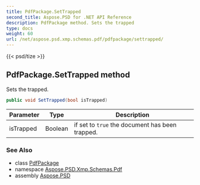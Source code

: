 ```yaml
---
title: PdfPackage.SetTrapped
second_title: Aspose.PSD for .NET API Reference
description: PdfPackage method. Sets the trapped
type: docs
weight: 60
url: /net/aspose.psd.xmp.schemas.pdf/pdfpackage/settrapped/
---
```

{{< psd/tize >}}
## PdfPackage.SetTrapped method

Sets the trapped.

```csharp
public void SetTrapped(bool isTrapped)
```

| Parameter | Type | Description |
| --- | --- | --- |
| isTrapped | Boolean | if set to `true` the document has been trapped. |

### See Also

* class [PdfPackage](../)
* namespace [Aspose.PSD.Xmp.Schemas.Pdf](../../../aspose.psd.xmp.schemas.pdf/)
* assembly [Aspose.PSD](../../../)


